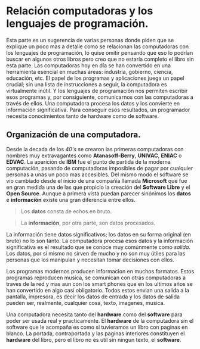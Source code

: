 # Relación computadoras y los lenguajes de programación.
Esta parte es un sugerencia de varias personas donde piden que se explique un poco mas a detalle como se relacionan las computadoras con los lenguajes de programación, lo quise omitir pensando que eso lo podrían buscar en algunos otros libros pero creo que no estaría completo el libro sin esta parte.
Las computadoras hoy en día se han convertido en una herramienta esencial en muchas áreas: industria, gobierno, ciencia, educación, etc. El papel de los programas y aplicaciones juega un papel crucial; sin una lista de instrucciones a seguir, la computadora es virtualmente inútil. Y los lenguajes de programación nos permiten escribir esos programas y, por consiguiente, comunicarnos con las computadoras a través de ellos.
Una computadora procesa los datos y los convierte en información significativa. Para conseguir esos resultados, un programador necesita conocimientos tanto de hardware como de software.

## Organización de una computadora.
Desde la decada de los *40's* se crearon las primeras computadoras con nombres muy extravagantes como **Atanasoff-Berry**, **UNIVAC**, **ENIAC** o **EDVAC**.
La aparición de **IBM** fue el punto de partida de la moderna computación, pasando de computadoras imposibles de pagar por cualquier personas a unas un poco mas accesibles. Del mismo modo el software se vio cambiado desde el inicio de una compañía llamada **Microsoft** que fue en gran medida una de las que propicio la creación del **Software Libre** y el **Open Source**.
Aunque a primera vista puedan parecer sinónimos los **datos** e **información** existe una gran diferencia entre ellos.

> Los **datos** consta de echos en bruto. 

> La **información**, por otra parte, son datos procesados.

La información tiene datos significativos; los datos en su forma original (en bruto) no lo son tanto. La computadora procesa esos datos y la información significativa es el resultado que se conoce muy comúnmente como *salida*.
Los datos, por si mismo no sirven de mucho y no son muy útiles para las personas que los manipulan y necesitan tomar decisiones con ellos.

Los programas modernos producen informacion en muchos formatos. Estos programas reproducen musica, se comunican con otras computadoras a traves de la red y mas aun con los smart phones que en los ultimos años se han convertido en algo casi obligatorio. Todos estos envian una salida a la pantalla, impresora, es decir los datos de entrada y los datos de salida pueden ser, realmente, cualquier cosa, texto, imagenes, musica.

Una computadora necesita tanto del **hardware** como del **software** para poder ser usada real y practicamente. El **hardware** de la computadora sin el software que le acompaña es como si tuvieramos un libro con paginas en blanco. La portada, contraportada y las paginas interiores constituyen el **hardware** del libro, pero el libro no es util sin ningun texto, el **software**.




